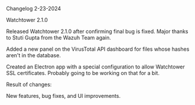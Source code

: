 Changelog 2-23-2024

Watchtower 2.1.0

Released Watchtower 2.1.0 after confirming final bug is fixed. Major thanks to Stuti Gupta from the Wazuh Team again.

Added a new panel on the VirusTotal API dashboard for files whose hashes aren't in the database.

Created an Electron app with a special configuration to allow Watchtower SSL certificates. Probably going to be working on that for a bit.

Result of changes:

New features, bug fixes, and UI improvements.
